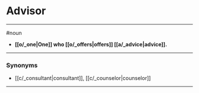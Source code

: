 # Advisor
---
#noun
- **[[o/_one|One]] who [[o/_offers|offers]] [[a/_advice|advice]].**
---
### Synonyms
- [[c/_consultant|consultant]], [[c/_counselor|counselor]]
---
